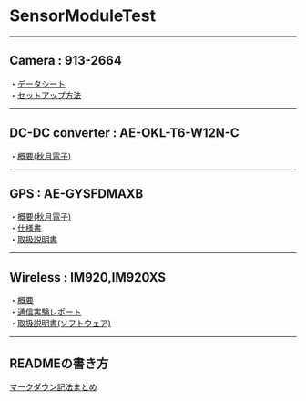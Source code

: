 # SensorModuleTest
***
## Camera  :  913-2664
・[データシート](https://docs.rs-online.com/3b9b/0900766b814db308.pdf)<br>
・[セットアップ方法](https://www.rs-online.com/designspark/raspberry-pi-camera-jp)

***
## DC-DC converter  :  AE-OKL-T6-W12N-C
・[概要(秋月電子)](http://akizukidenshi.com/catalog/g/gK-07728/)

***
## GPS  :  AE-GYSFDMAXB
・[概要(秋月電子)](http://akizukidenshi.com/catalog/g/gK-09991/)<br>
・[仕様書](http://akizukidenshi.com/download/ds/taiyouyuden/GYSFDMAXB_spec_ae.pdf)<br>
・[取扱説明書](http://akizukidenshi.com/download/ds/akizuki/AE-GPS_manual_r1.06_s.pdf)

***
## Wireless  :  IM920,IM920XS
・[概要](https://www.interplan.co.jp/solution/wireless/im920/im920.php)<br>
・[通信実験レポート](http://akizukidenshi.com/download/ds/interplan/TR01.pdf)<br>
・[取扱説明書(ソフトウェア)](https://www.interplan.co.jp/support/solution/IM315/manual/IM920_SW_manual.pdf)

***
## READMEの書き方
[マークダウン記法まとめ](https://codechord.com/2012/01/readme-markdown/)
